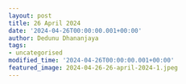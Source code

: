 ```yaml
---
layout: post
title: 26 April 2024
date: '2024-04-26T00:00:00.001+00:00'
author: Dedunu Dhananjaya
tags:
- uncategorised
modified_time: '2024-04-26T00:00:00.001+00:00'
featured_image: 2024-04-26-26-april-2024-1.jpeg
---
```

